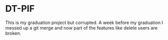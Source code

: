 # DT-PIF

This is my graduation project but corrupted.
A week before my graduation I messed up a git merge and now part of the features like delete users are broken.

